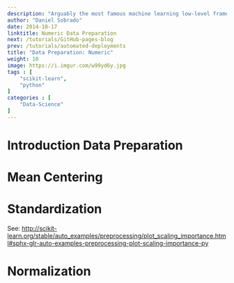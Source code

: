 ```yaml
---
description: "Arguably the most famous machine learning low-level frameworks. Pytorch created by Facebook and used as the foundation in projects like Uber's pyro and Tensorflow created by Google and widely used. Both frameworks are used by the research community and for advanced models that are not readily available in high-level libraries like Keras."
author: "Daniel Sobrado"
date: 2014-10-17
linktitle: Numeric Data Preparation
next: /tutorials/GitHub-pages-blog
prev: /tutorials/automated-deployments
title: "Data Preparation: Numeric"
weight: 10
image: https://i.imgur.com/w99yd6y.jpg
tags : [
    "scikit-learn",
    "python"
]
categories : [
    "Data-Science"
]
---
```



# Introduction Data Preparation

# Mean Centering


# Standardization

See: http://scikit-learn.org/stable/auto_examples/preprocessing/plot_scaling_importance.html#sphx-glr-auto-examples-preprocessing-plot-scaling-importance-py

# Normalization
